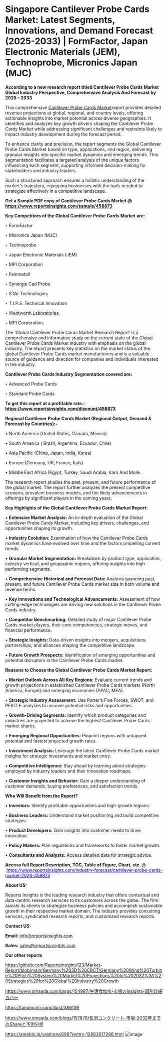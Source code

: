 # Singapore Cantilever Probe Cards Market: Latest Segments, Innovations, and Demand Forecast (2025-2033) | FormFactor, Japan Electronic Materials (JEM), Technoprobe, Micronics Japan (MJC)

<strong>According to a new research report titled Cantilever Probe Cards Market Global Industry Perspective, Comprehensive Analysis And Forecast by 2025 – 2033</strong>

This comprehensive <a href=https://www.reportsinsights.com/sample/458873>Cantilever Probe Cards Market</a>report provides detailed revenue projections at global, regional, and country levels, offering actionable insights into market potential across diverse geographies. It identifies and analyzes key growth drivers shaping the Cantilever Probe Cards Market while addressing significant challenges and restraints likely to impact industry development during the forecast period.

To enhance clarity and precision, the report segments the Global Cantilever Probe Cards Market based on type, applications, and region, delivering granular insights into specific market dynamics and emerging trends. This segmentation facilitates a targeted analysis of the unique factors influencing each segment, supporting informed decision-making for stakeholders and industry leaders.

Such a structured approach ensures a holistic understanding of the market's trajectory, equipping businesses with the tools needed to strategize effectively in a competitive landscape.

<strong>Get a Sample PDF copy of Cantilever Probe Cards Market </strong><strong>@<a href=https://www.reportsinsights.com/sample/458873 style=color:#0000ff;> https://www.reportsinsights.com/sample/458873</a></strong></font>

<strong>Key Competitors of the Global Cantilever Probe Cards Market are:</strong>

‣ FormFactor

‣ Micronics Japan (MJC)

‣ Technoprobe

‣ Japan Electronic Materials (JEM)

‣ MPI Corporation

‣ Feinmetall

‣ Synergie Cad Probe

‣ STAr Technologies

‣ T.I.P.S. Technical Innovation

‣ Wentworth Laboratories

‣ MPI Corporation,

The ‘Global Cantilever Probe Cards Market Research Report’ is a comprehensive and informative study on the current state of the Global Cantilever Probe Cards Market industry with emphasis on the global industry. The report presents key statistics on the market status of the global Cantilever Probe Cards market manufacturers and is a valuable source of guidance and direction for companies and individuals interested in the industry.

<strong>Cantilever Probe Cards Industry Segmentation covered are:</strong>

‣ Advanced Probe Cards

‣ Standard Probe Cards

<strong>To get this report at a profitable rate.: <a href=https://www.reportsinsights.com/discount/458873 style=color:#0000ff;>https://www.reportsinsights.com/discount/458873</a></strong></font>

<strong>Regional Cantilever Probe Cards Market (Regional Output, Demand &amp; Forecast by Countries):-</strong>

• North America (United States, Canada, Mexico)

• South America ( Brazil, Argentina, Ecuador, Chile)

• Asia Pacific (China, Japan, India, Korea)

• Europe (Germany, UK, France, Italy)

• Middle East Africa (Egypt, Turkey, Saudi Arabia, Iran) And More.

The research report studies the past, present, and future performance of the global market. The report further analyzes the present competitive scenario, prevalent business models, and the likely advancements in offerings by significant players in the coming years.

<strong>Key Highlights of the Global Cantilever Probe Cards Market Report:</strong>

• <strong>Extensive Market Analysis:</strong> An in-depth evaluation of the Global Cantilever Probe Cards Market, including key drivers, challenges, and opportunities shaping its growth.

• <strong>Industry Evolution:</strong> Examination of how the Cantilever Probe Cards market dynamics have evolved over time and the factors propelling current trends.

• <strong>Granular Market Segmentation:</strong> Breakdown by product type, application, industry vertical, and geographic regions, offering insights into high-performing segments.

• <strong>Comprehensive Historical and Forecast Data:</strong> Analysis spanning past, present, and future Cantilever Probe Cards market size in both volume and revenue terms.

• <strong>Key Innovations and Technological Advancements:</strong> Assessment of how cutting-edge technologies are driving new solutions in the Cantilever Probe Cards industry.

• <strong>Competitor Benchmarking:</strong> Detailed study of major Cantilever Probe Cards market players, their core competencies, strategic moves, and financial performance.

• <strong>Strategic Insights:</strong> Data-driven insights into mergers, acquisitions, partnerships, and alliances shaping the competitive landscape.

• <strong>Future Growth Prospects:</strong> Identification of emerging opportunities and potential disruptors in the Cantilever Probe Cards market.

<strong>Reasons to Choose the Global Cantilever Probe Cards Market Report:</strong>

• <strong>Market Outlook Across All Key Regions:</strong> Evaluate current trends and growth projections in established Cantilever Probe Cards markets (North America, Europe) and emerging economies (APAC, MEA).

• <strong>Strategic Industry Assessment:</strong> Use Porter’s Five Forces, SWOT, and PESTLE analyses to uncover potential risks and opportunities.

• <strong>Growth-Driving Segments:</strong> Identify which product categories and industries are projected to achieve the highest Cantilever Probe Cards market shares.

• <strong>Emerging Regional Opportunities:</strong> Pinpoint regions with untapped potential and fastest projected growth rates.

• <strong>Investment Analysis:</strong> Leverage the latest Cantilever Probe Cards market insights for strategic investments and market entry.

• <strong>Competitive Intelligence:</strong> Stay ahead by learning about strategies employed by industry leaders and their innovation roadmaps.

• <strong>Customer Insights and Behavior:</strong> Gain a deeper understanding of customer demands, buying preferences, and satisfaction trends.

<strong>Who Will Benefit from the Report?</strong>

• <strong>Investors:</strong> Identify profitable opportunities and high-growth regions.

• <strong>Business Leaders:</strong> Understand market positioning and build competitive strategies.

• <strong>Product Developers:</strong> Gain insights into customer needs to drive innovation.

• <strong>Policy Makers:</strong> Plan regulations and frameworks to foster market growth.

• <strong>Consultants and Analysts:</strong> Access detailed data for strategic advice.
</ul>
<strong>Access full Report Description, TOC, Table of Figure, Chart, etc. </strong>@  <a href=https://www.reportsinsights.com/industry-forecast/cantilever-probe-cards-market-2026-458873 style=color:#0000ff;>https://www.reportsinsights.com/industry-forecast/cantilever-probe-cards-market-2026-458873</a></font>

<strong><strong>About US</strong>:</strong>

Reports Insights is the leading research industry that offers contextual and data-centric research services to its customers across the globe. The firm assists its clients to strategize business policies and accomplish sustainable growth in their respective market domain. The industry provides consulting services, syndicated research reports, and customized research reports.

<strong>Contact US:</strong>

<p class=""""><b>Email:</b> <a href=mailto:info@reportsinsights.com>info@reportsinsights.com</a></p>
<p class=""""><b>Sales:</b> <a href=mailto:sales@reportsinsights.com>sales@reportsinsights.com</a></p>

<strong>Our other reports</strong>

<a href=https://github.com/Reportsinsights123/Market-Report/blob/main/Germany%203D%20CBCT/Germany%20Wind%20Turbine%20Pitch%20System%20Market%20Projections%20to%202032%3A%20Strategies%20for%20Global%20Industry%20Growth>https://github.com/Reportsinsights123/Market-Report/blob/main/Germany%203D%20CBCT/Germany%20Wind%20Turbine%20Pitch%20System%20Market%20Projections%20to%202032%3A%20Strategies%20for%20Global%20Industry%20Growth</a>

<a href=https://www.omaada.com/blogs/154987/生理食塩水-市場のInsights-国別詳細カバー>https://www.omaada.com/blogs/154987/生理食塩水-市場のInsights-国別詳細カバー</a>

<a href=https://tanomuno.com/illust/389139>https://tanomuno.com/illust/389139</a>

<a href=https://www.omaada.com/blogs/157878/気泡コンクリート-市場-2032年までのShareと予測分析>https://www.omaada.com/blogs/157878/気泡コンクリート-市場-2032年までのShareと予測分析</a>

<a href=https://ameblo.jp/vaishnavi8987/entry-12883617286.html>https://ameblo.jp/vaishnavi8987/entry-12883617286.html</a>
![image](https://github.com/user-attachments/assets/367ca0e2-74a4-4aa0-9491-45016f13305a)
